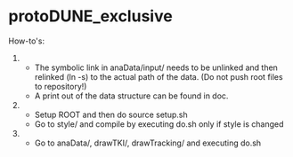 # protoDUNE_exclusive

How-to's:

1) * The symbolic link in 
     anaData/input/
     needs to be unlinked and then relinked (ln -s) to the actual path of the data. (Do not push root files to repository!)
   * A print out of the data structure can be found in doc.
2) * Setup ROOT and then do
     source setup.sh
   * Go to style/ and compile by executing do.sh only if style is changed
3) * Go to anaData/, drawTKI/, drawTracking/ and executing do.sh


